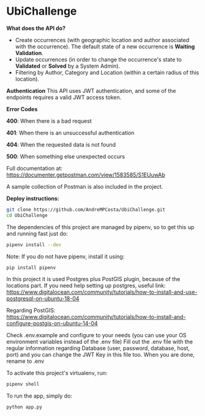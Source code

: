 # UbiChallenge

**What does the API do?**
- Create occurrences (with geographic location and author associated with the occurrence). The default state of a new occurrence is **Waiting Validation**.
- Update occurrences (in order to change the occurrence's state to **Validated** or **Solved** by a System Admin).
- Filtering by Author, Category and Location (within a certain radius of this location).

**Authentication**
This API uses JWT authentication, and some of the endpoints requires a valid JWT access token.

**Error Codes**

**400**: When there is a bad request

**401**: When there is an unsuccessful authentication

**404**: When the requested data is not found

**500**: When something else unexpected occurs

Full documentation at:
https://documenter.getpostman.com/view/1583585/S1EUuwAb

A sample collection of Postman is also included in the project.

**Deploy instructions:**

```bash
git clone https://github.com/AndreMPCosta/UbiChallenge.git
cd UbiChallenge
```

The dependencies of this project are managed by pipenv, so to get this up and running fast just do:
```bash
pipenv install --dev
```

Note: If you do not have pipenv, install it using: 
```bash
pip install pipenv
```

In this project it is used Postgres plus PostGIS plugin, because of the locations part. 
If you need help setting up postgres, useful link: 
https://www.digitalocean.com/community/tutorials/how-to-install-and-use-postgresql-on-ubuntu-18-04

Regarding PostGIS: 
https://www.digitalocean.com/community/tutorials/how-to-install-and-configure-postgis-on-ubuntu-14-04


Check .env.example and configure to your needs (you can use your OS environment variables instead of the .env file)
Fill out the .env file with the regular information regarding Database (user, password, database, host, port) and you can change the JWT Key in this file too.
When you are done, rename to .env


To activate this project's virtualenv, run: 
```bash
pipenv shell
```

To run the app, simply do:

```bash
python app.py
```


